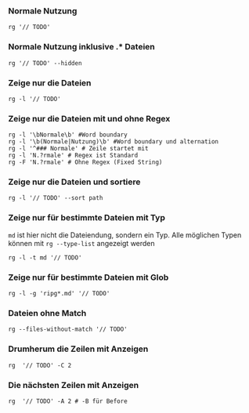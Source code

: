 ### Normale Nutzung
```shell
rg '// TODO'
```

### Normale Nutzung inklusive .* Dateien
```shell
rg '// TODO' --hidden
```


### Zeige nur die Dateien
```shell
rg -l '// TODO'
```

### Zeige nur die Dateien mit und ohne Regex
```shell
rg -l '\bNormale\b' #Word boundary
rg -l '\b(Normale|Nutzung)\b' #Word boundary und alternation
rg -l '^### Normale' # Zeile startet mit 
rg -l 'N.?rmale' # Regex ist Standard
rg -F 'N.?rmale' # Ohne Regex (Fixed String)
```

### Zeige nur die Dateien und sortiere
```shell
rg -l '// TODO' --sort path
```

### Zeige nur für bestimmte Dateien mit Typ 
`md` ist hier nicht die Dateiendung, sondern ein Typ. Alle möglichen Typen können mit `rg --type-list` angezeigt werden
```shell
rg -l -t md '// TODO'
```

### Zeige nur für bestimmte Dateien mit Glob
```shell
rg -l -g 'ripg*.md' '// TODO'
```

### Dateien ohne Match
```shell
rg --files-without-match '// TODO'
```

### Drumherum die Zeilen mit Anzeigen
```shell
rg  '// TODO' -C 2
```

### Die nächsten Zeilen mit Anzeigen
```shell
rg  '// TODO' -A 2 # -B für Before
```